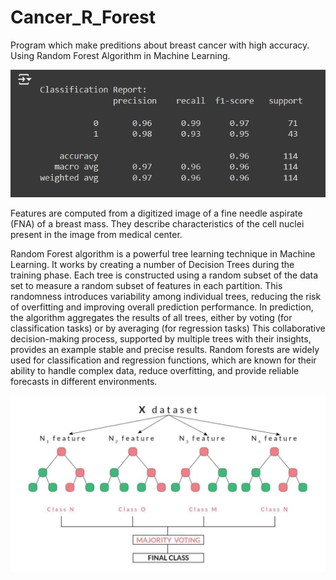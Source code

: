 # Cancer_R_Forest
Program which make preditions about breast cancer with high accuracy. Using Random Forest Algorithm in Machine Learning.

![alt text](https://github.com/alexzedev/Cancer_R_Forest/blob/main/cancer_screen.png?raw=true)

Features are computed from a digitized image of a fine needle aspirate (FNA) of a breast mass.  They describe characteristics of the cell nuclei present in the image from medical center.

Random Forest algorithm is a powerful tree learning technique in Machine Learning. It works by creating a number of Decision Trees during the training phase. Each tree is constructed using a random subset of the data set to measure a random subset of features in each partition. This randomness introduces variability among individual trees, reducing the risk of overfitting and improving overall prediction performance. In prediction, the algorithm aggregates the results of all trees, either by voting (for classification tasks) or by averaging (for regression tasks) This collaborative decision-making process, supported by multiple trees with their insights, provides an example stable and precise results. Random forests are widely used for classification and regression functions, which are known for their ability to handle complex data, reduce overfitting, and provide reliable forecasts in different environments.

![alt text](https://github.com/alexzedev/Cancer_R_Forest/blob/main/Randomforest.jpg?raw=true)
